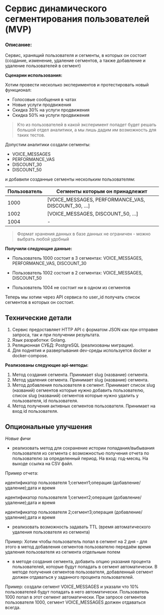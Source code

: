 # Сервис динамического сегментирования пользователей (MVP)

### Описание:
Сервис, хранящий пользователя и сегменты, в которых он состоит (создание, изменение, удаление сегментов, а также добавление и удаление пользователей в сегмент)

**Сценарии использования:**

Хотим провести несколько экспериментов и протестировать новый функционал:
- Голосовые сообщения в чатах
- Новые услуги продвижения
- Скидка 30% на услуги продвижения
- Скидка 50% на услуги продвижения

> Кто из пользователей в какой эксперимент попадет будет решать большой отдел аналитики, а мы лишь дадим им возможность для таких тестов.

Допустим аналитики создали сегменты:
- VOICE_MESSAGES
- PERFORMANCE_VAS
- DISCOUNT_30
- DISCOUNT_50

и добавили созданные сегменты нескольким пользователям:

| Пользователь | Сегменты которым он принадлежит                                     |
| --- |---------------------------------------------------------------------|
| 1000 | [VOICE_MESSAGES, PERFORMANCE_VAS, DISCOUNT_30, …] |
| 1002 | [VOICE_MESSAGES, DISCOUNT_50, …]                        |
| 1004 | -                                                                   |

> Формат хранения данных в базе данных не ограничен - можно выбрать любой удобный

**Получили следующие данные:**

- Пользователь 1000 состоит в 3 сегментах: VOICE_MESSAGES, PERFORMANCE_VAS, DISCOUNT_30

- Пользователь 1002 состоит в 2 сегментах: VOICE_MESSAGES, DISCOUNT_50

- Пользователь 1004 не состоит ни в одном из сегментов

Теперь мы хотим через API сервиса по user_id получать список сегментов в которых он состоит.

## Технические детали

1. Сервис предоставляет HTTP API с форматом JSON как при отправке запроса, так и при получении результата.
2. Язык разработки: Golang.
3. Реляционная СУБД: PostgreSQL (реализованы миграции).
4. Для поднятия и развертывания dev-среды используется docker и docker-compose.

**Реализованы следующие api-методы:**

1. Метод создания сегмента. Принимает slug (название) сегмента.
2. Метод удаления сегмента. Принимает slug (название) сегмента.
3. Метод добавления пользователя в сегмент. Принимает список slug (названий) сегментов которые нужно добавить пользователю, список slug (названий) сегментов которые нужно удалить у пользователя, id пользователя.
4. Метод получения активных сегментов пользователя. Принимает на вход id пользователя.

## Опциональные улучшения

*Новые фичи*
- реализовать метод для сохранение истории попадания/выбывания пользователя из сегмента с возможностью получения отчета по пользователю за определенный период. На вход: год-месяц. На выходе ссылка на CSV файл.

Пример отчета:

идентификатор пользователя 1;сегмент1;операция (добавление/удаление);дата и время

идентификатор пользователя 1;сегмент2;операция (добавление/удаление);дата и время

идентификатор пользователя 2;сегмент3;операция (добавление/удаление);дата и время

- реализовать возможность задавать TTL (время автоматического удаления пользователя из сегмента)

Пример: Хотим чтобы пользователь попал в сегмент на 2 дня - для этого в метод добавления сегментов пользователю передаём время удаления пользователя из сегмента отдельным полем

- в методе создания сегмента, добавить опцию указания процента пользователей, которые будут попадать в сегмент автоматически. В методе получения сегментов пользователя, добавленный сегмент должен отдаваться у заданного процента пользователей.

Пример: создали сегмент VOICE_MESSAGES и указали что 10% пользователей будут попадать в него автоматически. Пользователь 1000 попал в этот сегмент автоматически. При запросе сегментов пользователя 1000, сегмент VOICE_MESSAGES должен отдаваться всегда.